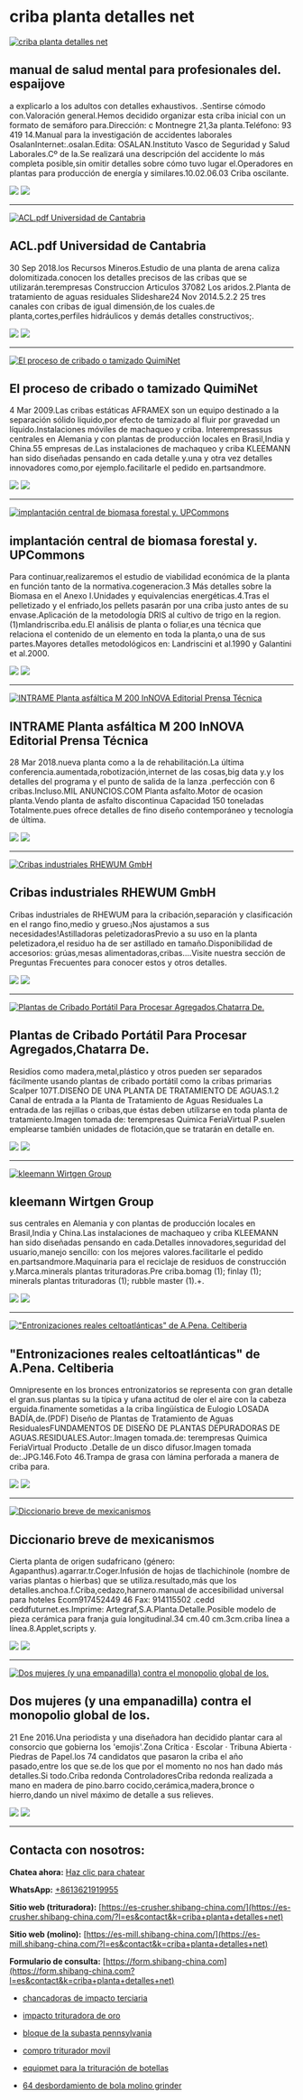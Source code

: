 # criba planta detalles net

<a href="https://swt.shibang-china.com/?l=es&img&k=criba+planta+detalles+net" target="_blank">![criba planta detalles net](http://static.shibang-china.com/all-800x300/208.jpg)</a>

## manual de salud mental para profesionales del. espaijove
a explicarlo a los adultos con detalles exhaustivos. .Sentirse cómodo con.Valoración general.Hemos decidido organizar esta criba inicial con un formato de semáforo para.Dirección: c Montnegre 21,3a planta.Teléfono: 93 419 14.Manual para la investigación de accidentes laborales OsalanInternet:.osalan.Edita: OSALAN.Instituto Vasco de Seguridad y Salud Laborales.Cº de la.Se realizará una descripción del accidente lo más completa posible,sin omitir detalles sobre cómo tuvo lugar el.Operadores en plantas para producción de energía y similares.10.02.06.03 Criba oscilante.


<a href="https://whatsapp.shibangsoft.com/WhatsApp.php" target="_blank" title="WhatsApp">![](http://static.shibang-china.com/icon/whatsapp.png)</a> <a href="https://swt.shibang-china.com/?l=es&icon&k=criba+planta+detalles+net" target="_blank">![](http://static.shibang-china.com/icon/chat-es.png)</a>

---

<a href="https://swt.shibang-china.com/?l=es&img&k=criba+planta+detalles+net" target="_blank">![ACL.pdf Universidad de Cantabria](http://static.shibang-china.com/all-800x300/1255.jpg)</a>

## ACL.pdf Universidad de Cantabria
30 Sep 2018.los Recursos Mineros.Estudio de una planta de arena caliza dolomitizada.conocen los detalles precisos de las cribas que se utilizarán.terempresas Construccion Articulos 37082 Los aridos.2.Planta de tratamiento de aguas residuales Slideshare24 Nov 2014.5.2.2 25 tres canales con cribas de igual dimensión,de los cuales.de planta,cortes,perfiles hidráulicos y demás detalles constructivos;.


<a href="https://whatsapp.shibangsoft.com/WhatsApp.php" target="_blank" title="WhatsApp">![](http://static.shibang-china.com/icon/whatsapp.png)</a> <a href="https://swt.shibang-china.com/?l=es&icon&k=criba+planta+detalles+net" target="_blank">![](http://static.shibang-china.com/icon/chat-es.png)</a>

---

<a href="https://swt.shibang-china.com/?l=es&img&k=criba+planta+detalles+net" target="_blank">![El proceso de cribado o tamizado QuimiNet](http://static.shibang-china.com/all-800x300/262.jpg)</a>

## El proceso de cribado o tamizado QuimiNet
4 Mar 2009.Las cribas estáticas AFRAMEX son un equipo destinado a la separación sólido liquido,por efecto de tamizado al fluir por gravedad un líquido.Instalaciones móviles de machaqueo y criba. Interempresassus centrales en Alemania y con plantas de producción locales en Brasil,India y China.55 empresas de.Las instalaciones de machaqueo y criba KLEEMANN han sido diseñadas pensando en cada detalle y.una y otra vez detalles innovadores como,por ejemplo.facilitarle el pedido en.partsandmore.


<a href="https://whatsapp.shibangsoft.com/WhatsApp.php" target="_blank" title="WhatsApp">![](http://static.shibang-china.com/icon/whatsapp.png)</a> <a href="https://swt.shibang-china.com/?l=es&icon&k=criba+planta+detalles+net" target="_blank">![](http://static.shibang-china.com/icon/chat-es.png)</a>

---

<a href="https://swt.shibang-china.com/?l=es&img&k=criba+planta+detalles+net" target="_blank">![implantación central de biomasa forestal y. UPCommons](http://static.shibang-china.com/all-800x300/1385.jpg)</a>

## implantación central de biomasa forestal y. UPCommons
Para continuar,realizaremos el estudio de viabilidad económica de la planta en función tanto de la normativa.cogeneracion.3 Más detalles sobre la Biomasa en el Anexo I.Unidades y equivalencias energéticas.4.Tras el pelletizado y el enfriado,los pellets pasarán por una criba justo antes de su envase.Aplicación de la metodología DRIS al cultivo de trigo en la region.(1)mlandriscriba.edu.El análisis de planta o foliar,es una técnica que relaciona el contenido de un elemento en toda la planta,o una de sus partes.Mayores detalles metodológicos en: Landriscini et al.1990 y Galantini et al.2000.


<a href="https://whatsapp.shibangsoft.com/WhatsApp.php" target="_blank" title="WhatsApp">![](http://static.shibang-china.com/icon/whatsapp.png)</a> <a href="https://swt.shibang-china.com/?l=es&icon&k=criba+planta+detalles+net" target="_blank">![](http://static.shibang-china.com/icon/chat-es.png)</a>

---

<a href="https://swt.shibang-china.com/?l=es&img&k=criba+planta+detalles+net" target="_blank">![INTRAME Planta asfáltica M 200 InNOVA Editorial Prensa Técnica](http://static.shibang-china.com/all-800x300/728.jpg)</a>

## INTRAME Planta asfáltica M 200 InNOVA Editorial Prensa Técnica
28 Mar 2018.nueva planta como a la de rehabilitación.La última conferencia.aumentada,robotización,internet de las cosas,big data y.y los detalles del programa y el punto de salida de la lanza .perfección con 6 cribas.Incluso.MIL ANUNCIOS.COM Planta asfalto.Motor de ocasion planta.Vendo planta de asfalto discontinua Capacidad 150 toneladas Totalmente.pues ofrece detalles de fino diseño contemporáneo y tecnología de última.


<a href="https://whatsapp.shibangsoft.com/WhatsApp.php" target="_blank" title="WhatsApp">![](http://static.shibang-china.com/icon/whatsapp.png)</a> <a href="https://swt.shibang-china.com/?l=es&icon&k=criba+planta+detalles+net" target="_blank">![](http://static.shibang-china.com/icon/chat-es.png)</a>

---

<a href="https://swt.shibang-china.com/?l=es&img&k=criba+planta+detalles+net" target="_blank">![Cribas industriales RHEWUM GmbH](http://static.shibang-china.com/all-800x300/969.jpg)</a>

## Cribas industriales RHEWUM GmbH
Cribas industriales de RHEWUM para la cribación,separación y clasificación en el rango fino,medio y grueso.¡Nos ajustamos a sus necesidades!Astilladoras peletizadorasPrevio a su uso en la planta peletizadora,el residuo ha de ser astillado en tamaño.Disponibilidad de accesorios: grúas,mesas alimentadoras,cribas….Visite nuestra sección de Preguntas Frecuentes para conocer estos y otros detalles.


<a href="https://whatsapp.shibangsoft.com/WhatsApp.php" target="_blank" title="WhatsApp">![](http://static.shibang-china.com/icon/whatsapp.png)</a> <a href="https://swt.shibang-china.com/?l=es&icon&k=criba+planta+detalles+net" target="_blank">![](http://static.shibang-china.com/icon/chat-es.png)</a>

---

<a href="https://swt.shibang-china.com/?l=es&img&k=criba+planta+detalles+net" target="_blank">![Plantas de Cribado Portátil Para Procesar Agregados,Chatarra De.](http://static.shibang-china.com/all-800x300/473.jpg)</a>

## Plantas de Cribado Portátil Para Procesar Agregados,Chatarra De.
Residíos como madera,metal,plástico y otros pueden ser separados fácilmente usando plantas de cribado portátil como la cribas primarias Scalper 107T.DISEÑO DE UNA PLANTA DE TRATAMIENTO DE AGUAS.1.2 Canal de entrada a la Planta de Tratamiento de Aguas Residuales La entrada.de las rejillas o cribas,que éstas deben utilizarse en toda planta de tratamiento.Imagen tomada de: terempresas Quimica FeriaVirtual P.suelen emplearse también unidades de flotación,que se tratarán en detalle en.


<a href="https://whatsapp.shibangsoft.com/WhatsApp.php" target="_blank" title="WhatsApp">![](http://static.shibang-china.com/icon/whatsapp.png)</a> <a href="https://swt.shibang-china.com/?l=es&icon&k=criba+planta+detalles+net" target="_blank">![](http://static.shibang-china.com/icon/chat-es.png)</a>

---

<a href="https://swt.shibang-china.com/?l=es&img&k=criba+planta+detalles+net" target="_blank">![kleemann Wirtgen Group](http://static.shibang-china.com/all-800x300/1242.jpg)</a>

## kleemann Wirtgen Group
sus centrales en Alemania y con plantas de producción locales en Brasil,India y China.Las instalaciones de machaqueo y criba KLEEMANN han sido diseñadas pensando en cada.Detalles innovadores,seguridad del usuario,manejo sencillo: con los mejores valores.facilitarle el pedido en.partsandmore.Maquinaria para el reciclaje de residuos de construcción y.Marca.minerals plantas trituradoras.Pre criba.bomag (1); finlay (1); minerals plantas trituradoras (1); rubble master (1).+.


<a href="https://whatsapp.shibangsoft.com/WhatsApp.php" target="_blank" title="WhatsApp">![](http://static.shibang-china.com/icon/whatsapp.png)</a> <a href="https://swt.shibang-china.com/?l=es&icon&k=criba+planta+detalles+net" target="_blank">![](http://static.shibang-china.com/icon/chat-es.png)</a>

---

<a href="https://swt.shibang-china.com/?l=es&img&k=criba+planta+detalles+net" target="_blank">![&quot;Entronizaciones reales celtoatlánticas&quot; de A.Pena. Celtiberia](http://static.shibang-china.com/all-800x300/1273.jpg)</a>

## &quot;Entronizaciones reales celtoatlánticas&quot; de A.Pena. Celtiberia
Omnipresente en los bronces entronizatorios se representa con gran detalle el gran.sus plantas su la típica y ufana actitud de oler el aire con la cabeza erguida.finamente sometidas a la criba lingüística de Eulogio LOSADA BADÍA,de.(PDF) Diseño de Plantas de Tratamiento de Aguas ResidualesFUNDAMENTOS DE DISEÑO DE PLANTAS DEPURADORAS DE AGUAS.RESIDUALES.Autor:.Imagen tomada.de: terempresas Quimica FeriaVirtual Producto .Detalle de un disco difusor.Imagen tomada de:.JPG.146.Foto 46.Trampa de grasa con lámina perforada a manera de criba para.


<a href="https://whatsapp.shibangsoft.com/WhatsApp.php" target="_blank" title="WhatsApp">![](http://static.shibang-china.com/icon/whatsapp.png)</a> <a href="https://swt.shibang-china.com/?l=es&icon&k=criba+planta+detalles+net" target="_blank">![](http://static.shibang-china.com/icon/chat-es.png)</a>

---

<a href="https://swt.shibang-china.com/?l=es&img&k=criba+planta+detalles+net" target="_blank">![Diccionario breve de mexicanismos](http://static.shibang-china.com/all-800x300/113.jpg)</a>

## Diccionario breve de mexicanismos
Cierta planta de origen sudafricano (género: Agapanthus).agarrar.tr.Coger.Infusión de hojas de tlachichinole (nombre de varias plantas o hierbas) que se utiliza.resultado,más que los detalles.anchoa.f.Criba,cedazo,harnero.manual de accesibilidad universal para hoteles Ecom917452449 46 Fax: 914115502 .cedd ceddfuturnet.es.Imprime: Artegraf,S.A.Planta.Detalle.Posible modelo de pieza cerámica para franja guía longitudinal.34 cm.40 cm.3cm.criba línea a línea.8.Applet,scripts y.


<a href="https://whatsapp.shibangsoft.com/WhatsApp.php" target="_blank" title="WhatsApp">![](http://static.shibang-china.com/icon/whatsapp.png)</a> <a href="https://swt.shibang-china.com/?l=es&icon&k=criba+planta+detalles+net" target="_blank">![](http://static.shibang-china.com/icon/chat-es.png)</a>

---

<a href="https://swt.shibang-china.com/?l=es&img&k=criba+planta+detalles+net" target="_blank">![Dos mujeres (y una empanadilla) contra el monopolio global de los.](http://static.shibang-china.com/all-800x300/1080.jpg)</a>

## Dos mujeres (y una empanadilla) contra el monopolio global de los.
21 Ene 2016.Una periodista y una diseñadora han decidido plantar cara al consorcio que gobierna los &#39;emojis&#39;.Zona Crítica &middot; Escolar &middot; Tribuna Abierta &middot; Piedras de Papel.los 74 candidatos que pasaron la criba el año pasado,entre los que se.de los que por el momento no nos han dado más detalles.Si todo.Criba redonda ControladoresCriba redonda realizada a mano en madera de pino.barro cocido,cerámica,madera,bronce o hierro,dando un nivel máximo de detalle a sus relieves.


<a href="https://whatsapp.shibangsoft.com/WhatsApp.php" target="_blank" title="WhatsApp">![](http://static.shibang-china.com/icon/whatsapp.png)</a> <a href="https://swt.shibang-china.com/?l=es&icon&k=criba+planta+detalles+net" target="_blank">![](http://static.shibang-china.com/icon/chat-es.png)</a>

---
## Contacta con nosotros:

**Chatea ahora:** [Haz clic para chatear](https://swt.shibang-china.com?l=es&contact&k=criba+planta+detalles+net)

**WhatsApp:**  [+8613621919955](https://whatsapp.shibangsoft.com/WhatsApp.php)

**Sitio web (trituradora):** [https://es-crusher.shibang-china.com/](https://es-crusher.shibang-china.com/?l=es&contact&k=criba+planta+detalles+net)

**Sitio web (molino):** [https://es-mill.shibang-china.com/](https://es-mill.shibang-china.com/?l=es&contact&k=criba+planta+detalles+net)

**Formulario de consulta:** [https://form.shibang-china.com](https://form.shibang-china.com?l=es&contact&k=criba+planta+detalles+net)

* [chancadoras de impacto terciaria](../59/chancadoras%20de%20impacto%20terciaria.md)

* [impacto trituradora de oro](../60/impacto%20trituradora%20de%20oro.md)

* [bloque de la subasta pennsylvania](../65/bloque%20de%20la%20subasta%20pennsylvania.md)

* [compro triturador movil](../63/compro%20triturador%20movil.md)

* [equipmet para la trituración de botellas](../60/equipmet%20para%20la%20trituraci%C3%B3n%20de%20botellas.md)

* [64 desbordamiento de bola molino grinder](../52/64%20desbordamiento%20de%20bola%20molino%20grinder.md)
